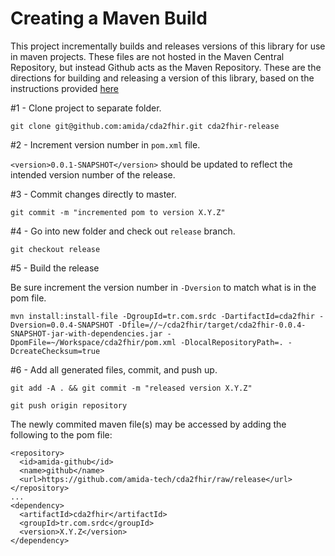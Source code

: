 Creating a Maven Build 
===
This project incrementally builds and releases versions of this library for use in maven projects. These files are not hosted in the Maven Central Repository, but instead Github acts as the Maven Repository. These are the directions for building and releasing a version of this library, based on the instructions provided [here](https://gist.github.com/fernandezpablo85/03cf8b0cd2e7d8527063)

#1 - Clone project to separate folder.

`git clone git@github.com:amida/cda2fhir.git cda2fhir-release`

#2 - Increment version number in `pom.xml` file.

`<version>0.0.1-SNAPSHOT</version>` should be updated to reflect the intended version number of the release.

#3 - Commit changes directly to master.

`git commit -m "incremented pom to version X.Y.Z"`


#4 - Go into new folder and check out `release` branch.

`git checkout release`

#5 - Build the release

Be sure increment the version number in `-Dversion` to match what is in the pom file.

```mvn install:install-file -DgroupId=tr.com.srdc -DartifactId=cda2fhir -Dversion=0.0.4-SNAPSHOT -Dfile=//~/cda2fhir/target/cda2fhir-0.0.4-SNAPSHOT-jar-with-dependencies.jar -DpomFile=~/Workspace/cda2fhir/pom.xml -DlocalRepositoryPath=. -DcreateChecksum=true```

#6 - Add all generated files, commit, and push up.

`git add -A . && git commit -m "released version X.Y.Z"`

`git push origin repository`

The newly commited maven file(s) may be accessed by adding the following to the pom file:

```
<repository>
  <id>amida-github</id>
  <name>github</name>
  <url>https://github.com/amida-tech/cda2fhir/raw/release</url>
</repository>
...
<dependency> 
  <artifactId>cda2fhir</artifactId>
  <groupId>tr.com.srdc</groupId>
  <version>X.Y.Z</version>	        
</dependency>
```